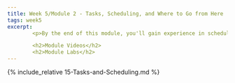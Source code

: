 ```yaml
---
title: Week 5/Module 2 - Tasks, Scheduling, and Where to Go from Here
tags: week5
excerpt: 
        <p>By the end of this module, you'll gain experience in scheduling tasks and look to the future.</p>

        <h2>Module Videos</h2>
        <h2>Module Labs</h2>
---  
```



{% include_relative 15-Tasks-and-Scheduling.md %}